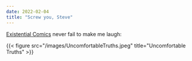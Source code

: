 ```yaml
---
date: 2022-02-04
title: "Screw you, Steve"
---
```

[Existential Comics](https://www.existentialcomics.com) never fail to make me laugh:

{{< figure src="/images/UncomfortableTruths.jpeg" title="Uncomfortable Truths" >}}
